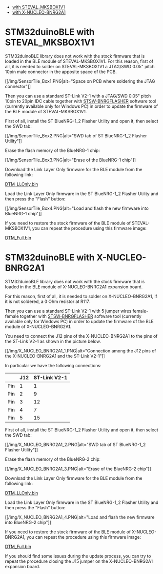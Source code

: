  * [with STEVAL_MKSBOX1V1](https://github.com/stm32duino/wiki/wiki/STM32duinoBLE#stm32duinoble-with-steval_mksbox1v1)
 * [with X-NUCLEO-BNRG2A1](https://github.com/stm32duino/wiki/wiki/STM32duinoBLE#stm32duinoble-with-x-nucleo-bnrg2a1)


# STM32duinoBLE with STEVAL_MKSBOX1V1

STM32duinoBLE library does not work with the stock firmware that is loaded in the BLE module of STEVAL-MKSBOX1V1.
For this reason, first of all, it is needed to solder on STEVAL-MKSBOX1V1 a JTAG/SWD 0.05" pitch 10pin male connector in the apposite space of the PCB.

[[/img/SensorTile_Box1.PNG|alt="Space on PCB where soldering the JTAG connector"]]

Then you can use a standard ST-Link V2-1 with a JTAG/SWD 0.05" pitch 10pin to 20pin IDC cable together with [STSW-BNRGFLASHER](https://www.st.com/content/st_com/en/products/embedded-software/wireless-connectivity-software/stsw-bnrgflasher.html) software tool (currently available only for Windows PC) in order to update the firmware of the BLE module of STEVAL-MKSBOX1V1.

First of all, install the ST BlueNRG-1_2 Flasher Utility and open it, then select the SWD tab:

[[/img/SensorTile_Box2.PNG|alt="SWD tab of ST BlueNRG-1_2 Flasher Utility"]]

Erase the flash memory of the BlueNRG-1 chip:

[[/img/SensorTile_Box3.PNG|alt="Erase of the BlueNRG-1 chip"]]

Download the Link Layer Only firmware for the BLE module from the following link:

[DTM_LLOnly.bin](https://github.com/stm32duino/wiki/raw/master/STEVAL-MKSBOX1V1/DTM_LLOnly.bin)

Load the Link Layer Only firmware in the ST BlueNRG-1_2 Flasher Utility and then press the "Flash" button:

[[/img/SensorTile_Box4.PNG|alt="Load and flash the new firmware into BlueNRG-1 chip"]]

If you need to restore the stock firmware of the BLE module of STEVAL-MKSBOX1V1, you can repeat the procedure using this firmware image:

[DTM_Full.bin](https://github.com/stm32duino/wiki/raw/master/STEVAL-MKSBOX1V1/DTM_Full.bin)


# STM32duinoBLE with X-NUCLEO-BNRG2A1

STM32duinoBLE library does not work with the stock firmware that is loaded in the BLE module of X-NUCLEO-BNRG2A1 expansion board.

For this reason, first of all, it is needed to solder on X-NUCLEO-BNRG2A1, if it is not soldered, a 0 Ohm resistor at R117.

Then you can use a standard ST-Link V2-1 with 5 jumper wires female-female together with [STSW-BNRGFLASHER](https://www.st.com/content/st_com/en/products/embedded-software/wireless-connectivity-software/stsw-bnrgflasher.html) software tool (currently available only for Windows PC) in order to update the firmware of the BLE module of X-NUCLEO-BNRG2A1.

You need to connect the J12 pins of the X-NUCLEO-BNRG2A1 to the pins of the ST-Link V2-1 as shown in the picture below.

[[/img/X_NUCLEO_BNRG2A1_1.PNG|alt="Connection among the J12 pins of the X-NUCLEO-BNRG2A1 and the ST-Link V2-1"]]

In particular we have the following connections:

| | J12 | ST-Link V2-1 |
| --- | --- | --- |
| Pin | 1 | 1  |
| Pin | 2 | 9  |
| Pin | 3 | 12 |
| Pin | 4 | 7  |
| Pin | 5 | 15 |

First of all, install the ST BlueNRG-1_2 Flasher Utility and open it, then select the SWD tab:

[[/img/X_NUCLEO_BNRG2A1_2.PNG|alt="SWD tab of ST BlueNRG-1_2 Flasher Utility"]]

Erase the flash memory of the BlueNRG-2 chip:

[[/img/X_NUCLEO_BNRG2A1_3.PNG|alt="Erase of the BlueNRG-2 chip"]]

Download the Link Layer Only firmware for the BLE module from the following link:

[DTM_LLOnly.bin](https://github.com/stm32duino/wiki/blob/main/X-NUCLEO-BNRG2A1/DTM_LLOnly.bin)

Load the Link Layer Only firmware in the ST BlueNRG-1_2 Flasher Utility and then press the "Flash" button:

[[/img/X_NUCLEO_BNRG2A1_4.PNG|alt="Load and flash the new firmware into BlueNRG-2 chip"]]

If you need to restore the stock firmware of the BLE module of X-NUCLEO-BNRG2A1, you can repeat the procedure using this firmware image:

[DTM_Full.bin](https://github.com/stm32duino/wiki/blob/main/X-NUCLEO-BNRG2A1/DTM_Full.bin)

If you should find some issues during the update process, you can try to repeat the procedure closing the J15 jumper on the X-NUCLEO-BNRG2A1 expansion board.

